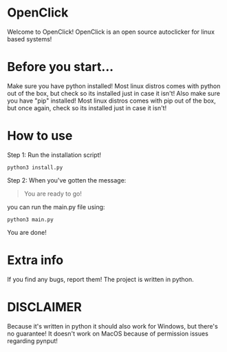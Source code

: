 # OpenClick
Welcome to OpenClick! 
OpenClick is an open source autoclicker for linux based systems!

# Before you start...
Make sure you have python installed! Most linux distros comes with python out of the box, but check so its installed just in case it isn't!
Also make sure you have "pip" installed! Most linux distros comes with pip out of the box, but once again, check so its installed just in case it isn't!


# How to use
Step 1:
  Run the installation script!
  ```
  python3 install.py
  ```
Step 2:
  When you've gotten the message:
  > You are ready to go!
  
  you can run the main.py file using:
  ```
  python3 main.py
  ```
  You are done!

# Extra info
If you find any bugs, report them!
The project is written in python.


# DISCLAIMER

Because it's written in python it should also work for Windows, but there's no guarantee!
It doesn't work on MacOS because of permission issues regarding pynput!
